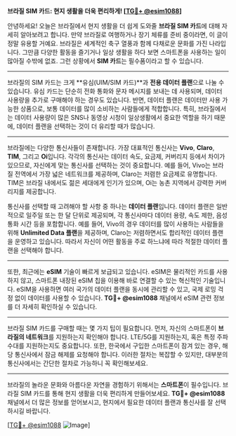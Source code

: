 **브라질 SIM 카드: 현지 생활을 더욱 편리하게! [[TG💪+ @esim1088](https://t.me/s/esim1088)]**

안녕하세요! 오늘은 브라질에서 현지 생활을 더 쉽게 도와줄 **브라질 SIM 카드**에 대해 자세히 알아보려고 합니다. 만약 브라질로 여행하거나 장기 체류를 준비 중이라면, 이 글이 정말 유용할 거예요. 브라질은 세계적인 축구 열풍과 함께 다채로운 문화를 가진 나라입니다. 그만큼 다양한 활동을 즐기거나 일상 생활을 하다 보면 스마트폰을 사용하는 일이 많아질 수밖에 없죠. 그런 상황에서 **SIM 카드**는 필수품이라고 할 수 있습니다.

---

브라질의 SIM 카드는 크게 **유심(UIM/SIM 카드)**과 **전용 데이터 플랜**으로 나눌 수 있습니다. 유심 카드는 단순히 전화 통화와 문자 메시지를 보내는 데 사용되며, 데이터 사용량을 추가로 구매해야 하는 경우도 있습니다. 반면, 데이터 플랜은 데이터만 사용 가능한 상품으로, 보통 데이터를 많이 소비하는 사람들에게 적합합니다. 특히, 브라질에서는 데이터 사용량이 많은 SNS나 동영상 시청이 일상생활에서 중요한 역할을 하기 때문에, 데이터 플랜을 선택하는 것이 더 유리할 때가 많습니다.

---

브라질에는 다양한 통신사들이 존재합니다. 가장 대표적인 통신사는 **Vivo**, **Claro**, **TIM**, 그리고 **Oi**입니다. 각각의 통신사는 데이터 속도, 요금제, 커버리지 등에서 차이가 있으므로, 자신에게 맞는 통신사를 선택하는 것이 중요합니다. 예를 들어, Vivo는 브라질 전역에서 가장 넓은 네트워크를 제공하며, Claro는 저렴한 요금제로 유명합니다. TIM은 브라질 내에서도 젊은 세대에게 인기가 있으며, Oi는 농촌 지역에서 강력한 커버리지를 제공합니다.

통신사를 선택할 때 고려해야 할 사항 중 하나는 **데이터 플랜**입니다. 데이터 플랜은 일반적으로 일주일 또는 한 달 단위로 제공되며, 각 통신사마다 데이터 용량, 속도 제한, 음성 통화 시간 등을 포함합니다. 예를 들어, Vivo의 경우 데이터를 많이 사용하는 사람들을 위해 **Unlimited Data 플랜**을 제공하며, Claro는 저렴하면서도 합리적인 데이터 플랜을 운영하고 있습니다. 따라서 자신이 어떤 활동을 주로 하느냐에 따라 적절한 데이터 플랜을 선택해야 합니다.

---

또한, 최근에는 **eSIM** 기술이 빠르게 보급되고 있습니다. eSIM은 물리적인 카드를 사용하지 않고, 스마트폰 내장된 eSIM 칩을 이용해 바로 연결할 수 있는 혁신적인 기술입니다. eSIM을 사용하면 여러 국가의 데이터 플랜을 동시에 관리할 수 있고, 국제 로밍 걱정 없이 데이터를 사용할 수 있습니다. **TG💪+ @esim1088** 채널에서 eSIM 관련 정보를 더 자세히 확인하실 수 있습니다.

---

브라질 SIM 카드를 구매할 때는 몇 가지 팁이 필요합니다. 먼저, 자신의 스마트폰이 **브라질의 네트워크**를 지원하는지 확인해야 합니다. LTE/5G를 지원하는지, 혹은 특정 주파수대를 지원하는지도 중요합니다. 또한, 한국에서 구입한 스마트폰이 잠겨 있는 경우, 해당 통신사에서 잠금 해제를 요청해야 합니다. 이러한 절차는 복잡할 수 있지만, 대부분의 통신사에서는 간단한 절차로 가능하니 꼭 확인해보세요.

---

브라질의 놀라운 문화와 아름다운 자연을 경험하기 위해서는 **스마트폰**이 필수입니다. 브라질 SIM 카드를 통해 현지 생활을 더욱 편리하게 만들어보세요. **TG💪+ @esim1088** 채널에서 더 많은 정보를 얻어보시고, 현지에서 필요한 데이터 플랜과 통신사를 잘 선택하시길 바랍니다.

[[TG💪+ @esim1088](https://t.me/s/esim1088) ![Image](https://i.postimg.cc/Y0z9fWf4/image.png)]